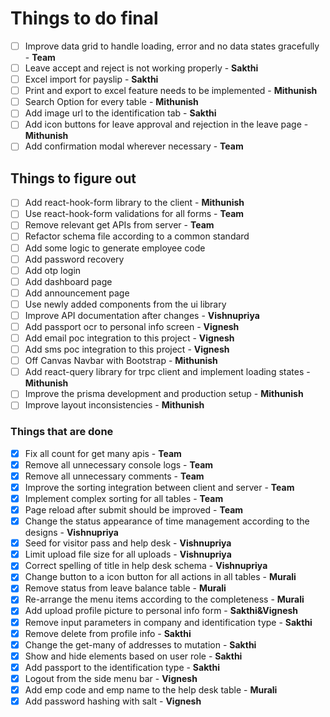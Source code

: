 # Things to do final

- [ ] Improve data grid to handle loading, error and no data states gracefully - **Team**
- [ ] Leave accept and reject is not working properly - **Sakthi**
- [ ] Excel import for payslip - **Sakthi**
- [ ] Print and export to excel feature needs to be implemented - **Mithunish**
- [ ] Search Option for every table - **Mithunish**
- [ ] Add image url to the identification tab - **Sakthi**
- [ ] Add icon buttons for leave approval and rejection in the leave page - **Mithunish**
- [ ] Add confirmation modal wherever necessary - **Team**

## Things to figure out

- [ ] Add react-hook-form library to the client - **Mithunish**
- [ ] Use react-hook-form validations for all forms - **Team**
- [ ] Remove relevant get APIs from server - **Team**
- [ ] Refactor schema file according to a common standard
- [ ] Add some logic to generate employee code
- [ ] Add password recovery
- [ ] Add otp login
- [ ] Add dashboard page
- [ ] Add announcement page
- [ ] Use newly added components from the ui library
- [ ] Improve API documentation after changes - **Vishnupriya**
- [ ] Add passport ocr to personal info screen - **Vignesh**
- [ ] Add email poc integration to this project - **Vignesh**
- [ ] Add sms poc integration to this project - **Vignesh**
- [ ] Off Canvas Navbar with Bootstrap - **Mithunish**
- [ ] Add react-query library for trpc client and implement loading states - **Mithunish**
- [ ] Improve the prisma development and production setup - **Mithunish**
- [ ] Improve layout inconsistencies - **Mithunish**

### Things that are done

- [x] Fix all count for get many apis - **Team**
- [x] Remove all unnecessary console logs - **Team**
- [x] Remove all unnecessary comments - **Team**
- [x] Improve the sorting integration between client and server - **Team**
- [x] Implement complex sorting for all tables - **Team**
- [x] Page reload after submit should be improved - **Team**
- [x] Change the status appearance of time management according to the designs - **Vishnupriya**
- [x] Seed for visitor pass and help desk - **Vishnupriya**
- [x] Limit upload file size for all uploads - **Vishnupriya**
- [x] Correct spelling of title in help desk schema - **Vishnupriya**
- [x] Change button to a icon button for all actions in all tables - **Murali**
- [x] Remove status from leave balance table - **Murali**
- [x] Re-arrange the menu items according to the completeness - **Murali**
- [x] Add upload profile picture to personal info form - **Sakthi&Vignesh**
- [x] Remove input parameters in company and identification type - **Sakthi**
- [x] Remove delete from profile info - **Sakthi**
- [x] Change the get-many of addresses to mutation - **Sakthi**
- [x] Show and hide elements based on user role - **Sakthi**
- [x] Add passport to the identification type - **Sakthi**
- [x] Logout from the side menu bar - **Vignesh**
- [x] Add emp code and emp name to the help desk table - **Murali**
- [x] Add password hashing with salt - **Vignesh**
